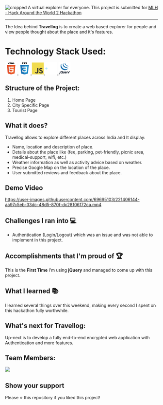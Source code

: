 ![cropped](https://user-images.githubusercontent.com/69695103/221406414-4ffca23e-5b15-4533-a9a5-500561373a58.png)
A virtual explorer for everyone.
This project is submitted for [MLH - Hack Around the World 2 Hackathon](https://hack-around-the-world-2.devpost.com/)

-----

The Idea behind **Travellog** is to create a web based explorer for people and view people thought about the place and it's features.

# Technology Stack Used:
<a href="#" target="_blank" rel="noreferrer"> <img src="https://raw.githubusercontent.com/devicons/devicon/master/icons/html5/html5-original-wordmark.svg" alt="html5" width="40" height="40"/> </a>
<a href="#" target="_blank" rel="noreferrer"> <img src="https://raw.githubusercontent.com/devicons/devicon/master/icons/css3/css3-original-wordmark.svg" alt="css3" width="40" height="40"/> </a>
<a href="#" target="_blank" rel="noreferrer"> <img src="https://raw.githubusercontent.com/devicons/devicon/master/icons/javascript/javascript-original.svg" alt="css3" width="40" height="40"/> </a>
<a href="#" target="_blank" rel="noreferrer"> <img src="https://raw.githubusercontent.com/devicons/devicon/master/icons/tailwindcss/tailwindcss-original-wordmark.svg" alt="css3" width="40" height="40"/> </a>
<a href="#" target="_blank" rel="noreferrer"> <img src="https://raw.githubusercontent.com/devicons/devicon/master/icons/jquery/jquery-original-wordmark.svg" alt="css3" width="40" height="40"/> </a>

## Structure of the Project:
1. Home Page
2. City Specific Page
3. Tourist Page

## What it does?
Travellog allows to explore different places across India and It display:
- Name, location and description of place.
- Details about the place like (fee, parking, pet-friendly, picnic area, medical-support, wifi, etc.)
- Weather information as well as activity advice based on weather.
- Precise Google Map on the location of the place.
- User submitted reviews and feedback about the place.
## Demo Video
https://user-images.githubusercontent.com/69695103/221406144-aa97c5eb-33dc-48d5-870f-dc28106172ca.mp4

## Challenges I ran into 💻
- Authentication (Login/Logout) which was an issue and was not able to implement in this project.

## Accomplishments that I'm proud of 🏆
This is the **First Time** I'm using **jQuery** and managed to come up with this project.

## What I learned 📚
I learned several things over this weekend, making every second I spent on this hackathon fully worthwhile.

## What's next for Travellog:
Up-next is to develop a fully end-to-end encrypted web application with Authentication and more features.

## Team Members:
<a href="https://github.com/ahamedbasha-n/travellog/graphs/contributors">
  <img src="https://contrib.rocks/image?repo=ahamedbasha-n/travellog"/>
</a>



## Show your support

Please ⭐️ this repository if you liked this project!
